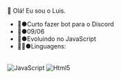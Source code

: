 👋 Olá! Eu sou o Luis.

 - 🤖●Curto fazer bot para o Discord
 - 🍰●09/06
 - 🌱●Evoluindo no JavaScript
 - 👨‍💻●Linguagens:
<div style="display: inline_block"><br>
    <img align="center" alt="JavaScript" src="https://img.shields.io/badge/JavaScript-323330?style=for-the-badge&logo=javascript&logoColor=F7DF1E">
    <img align="center" alt="Html5" src="https://img.shields.io/badge/HTML5-E34F26?style=for-the-badge&logo=html5&logoColor=white">
</div>